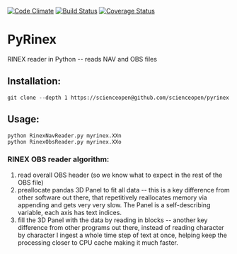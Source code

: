 [![Code Climate](https://codeclimate.com/github/scienceopen/pyrinex/badges/gpa.svg)](https://codeclimate.com/github/scienceopen/pyrinex)
[![Build Status](https://travis-ci.org/scienceopen/pyrinex.svg?branch=master)](https://travis-ci.org/scienceopen/pyrinex)
[![Coverage Status](https://coveralls.io/repos/scienceopen/pyrinex/badge.svg)](https://coveralls.io/r/scienceopen/pyrinex)

# PyRinex
RINEX reader in Python -- reads NAV and OBS files

Installation:
-------------
```
git clone --depth 1 https://scienceopen@github.com/scienceopen/pyrinex
```

Usage:
-------
```
python RinexNavReader.py myrinex.XXn
python RinexObsReader.py myrinex.XXo
```


### RINEX OBS reader algorithm:
1. read overall OBS header (so we know what to expect in the rest of the OBS file)
2. preallocate pandas 3D Panel to fit all data -- this is a key difference from other software out there, that repetitively reallocates memory via appending and gets very very slow.  The Panel is a self-describing variable, each axis has text indices.
3. fill the 3D Panel with the data by reading in blocks -- another key difference from other programs out there, instead of reading character by character I ingest a whole time step of text at once, helping keep the processing closer to CPU cache making it much faster. 
